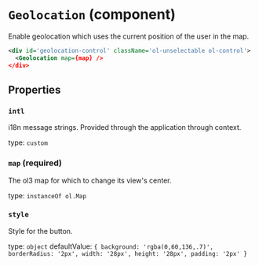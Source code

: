 `Geolocation` (component)
=========================

Enable geolocation which uses the current position of the user in the map.

```xml
<div id='geolocation-control' className='ol-unselectable ol-control'>
  <Geolocation map={map} />
</div>
```

Properties
----------

### `intl`

i18n message strings. Provided through the application through context.

type: `custom`


### `map` (required)

The ol3 map for which to change its view's center.

type: `instanceOf ol.Map`


### `style`

Style for the button.

type: `object`
defaultValue: `{
  background: 'rgba(0,60,136,.7)',
  borderRadius: '2px',
  width: '28px',
  height: '28px',
  padding: '2px'
}`

